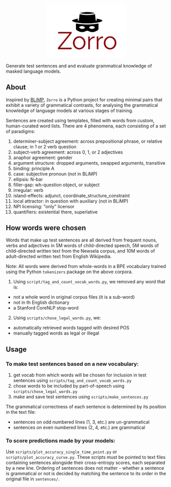 <div align="center">
 <img src="images/logo.png" width="250"> 
</div>

Generate test sentences and and evaluate grammatical knowledge of masked language models.

## About

Inspired by [BLiMP](https://arxiv.org/pdf/1912.00582.pdf),
 `Zorro` is a Python project for creating minimal pairs that exhibit a variety of grammatical contrasts,
 for analysing the grammatical knowledge of language models at various stages of training.

Sentences are created using templates, filled with words from custom, human-curated word lists. 
There are 4 phenomena, each consisting of a set of paradigms:
1. determiner-subject agreement: across prepositional phrase, or relative clause; in 1 or 2 verb question
2. subject-verb agreement: across 0, 1, or 2 adjectives
3. anaphor agreement: gender
4. argument structure: dropped arguments, swapped arguments, transitive
5. binding: principle A
6. case: subjective pronoun  (not in BLiMP)
7. ellipsis: N-bar
8. filler-gap: wh-question object, or subject
9. irregular: verb
10. island-effects: adjunct, coordinate_structure_constraint 
11. local attractor: in question with auxiliary (not in BLiMP)
12. NPI licensing: "only" licensor
13. quantifiers: existential there, superlative


## How words were chosen

Words that make up test sentences are all derived from frequent nouns, verbs and adjectives in 5M words of child-directed speech, 
5M words of child-directed written text from the Newsela corpus, and 10M words of adult-directed written text from English Wikipedia.

Note: All words were derived from whole-words in a BPE vocabulary trained using the Python `tokenizers` package on the above corpora. 

1. Using `script/tag_and_count_vocab_words.py`, we removed any word that is:
- not a whole word in original corpus files (it is a sub-word)
- not in th English dictionary
- a Stanford CoreNLP stop-word

2. Using `scripts/chose_legal_words.py`, we:
- automatically retrieved words tagged with desired POS
- manually tagged words as legal or illegal

## Usage

### To make test sentences based on a new vocabulary:

1. get vocab from which words will be chosen for inclusion in test sentences using `scripts/tag_and_count_vocab_words.py`
2. chose words to be included by part-of-speech using `scripts/chose_legal_words.py`
2. make and save test sentences using `scripts/make_sentences.py`

The grammatical correctness of each sentence is determined by its position in the text file:
- sentences on odd numbered lines (1, 3, etc.) are un-grammatical
- sentences on even numbered lines (2, 4, etc.) are grammatical


### To score predictions made by your models:

Use `scripts/plot_accuracy_single_time_point.py` or `scripts/plot_accuracy_curve.py`. 
These scripts must be pointed to text files containing sentences alongside their cross-entropy scores, 
each separated by a new line. Ordering of sentences does not matter - 
whether a sentence is grammatical or not is decided by matching the sentence to its order in the original file in `sentences/`.
 

